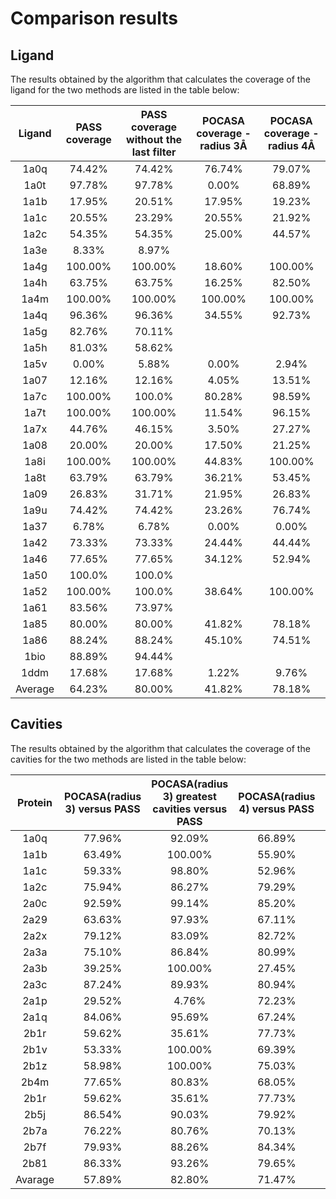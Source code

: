 # Comparison results

## Ligand

The results obtained by the algorithm that calculates the coverage of the ligand for the two methods are listed in the
table below:

| Ligand  | PASS coverage |PASS coverage without the last filter| POCASA coverage - radius 3Å | POCASA coverage - radius 4Å |
| :---:   |    :----:     |          :---:                      |          :---:              |          :---:              |
| 1a0q    | 74.42%        | 74.42%                              | 76.74%                      | 79.07%                      |
| 1a0t    | 97.78%        | 97.78%                              | 0.00%                       | 68.89%                      |
| 1a1b    | 17.95%        | 20.51%                              | 17.95%                      | 19.23%                      |
| 1a1c    | 20.55%        | 23.29%                              | 20.55%                      | 21.92%                      |
| 1a2c    | 54.35%        | 54.35%                              | 25.00%                      | 44.57%                      |
| 1a3e    | 8.33%         | 8.97%                      |
| 1a4g    | 100.00%       | 100.00%                             | 18.60%                      | 100.00%                     |
| 1a4h    | 63.75%        | 63.75%                              | 16.25%                      | 82.50%                      |
| 1a4m    | 100.00%       | 100.00%                             | 100.00%                     | 100.00%                     |
| 1a4q    | 96.36%        | 96.36%                              | 34.55%                      | 92.73%                      |
| 1a5g    | 82.76%        | 70.11%                     |
| 1a5h    | 81.03%        | 58.62%                     |
| 1a5v    | 0.00%         | 5.88%                               | 0.00%                       | 2.94%                       |
| 1a07    | 12.16%        | 12.16%                              | 4.05%                       | 13.51%                      |
| 1a7c    | 100.00%       | 100.0%                              | 80.28%                      | 98.59%                      |
| 1a7t    | 100.00%       | 100.00%                             | 11.54%                      | 96.15%                      |
| 1a7x    | 44.76%        | 46.15%                              | 3.50%                       | 27.27%                      |
| 1a08    | 20.00%        | 20.00%                              | 17.50%                      | 21.25%                      |
| 1a8i    | 100.00%       | 100.00%                             | 44.83%                      | 100.00%                     |
| 1a8t    | 63.79%        | 63.79%                              | 36.21%                      | 53.45%                      |
| 1a09    | 26.83%        | 31.71%                              | 21.95%                      | 26.83%                      |
| 1a9u    | 74.42%        | 74.42%                              | 23.26%                      | 76.74%                      |
| 1a37    | 6.78%         | 6.78%                               | 0.00%                       | 0.00%                       |
| 1a42    | 73.33%        | 73.33%                              | 24.44%                      | 44.44%                      |
| 1a46    | 77.65%        | 77.65%                              | 34.12%                      | 52.94%                      |
| 1a50    | 100.0%        | 100.0%                     |
| 1a52    | 100.00%       | 100.0%                              | 38.64%                      | 100.00%                     |
| 1a61    | 83.56%        | 73.97%                     |
| 1a85    | 80.00%        | 80.00%                              | 41.82%                      | 78.18%                      |
| 1a86    | 88.24%        | 88.24%                              | 45.10%                      | 74.51%                      |
| 1bio    | 88.89%        | 94.44%                     |
| 1ddm    | 17.68%        | 17.68%                              | 1.22%                       | 9.76%                       |
| Average | 64.23%        | 80.00%                              | 41.82%                      | 78.18%                      |




## Cavities
The results obtained by the algorithm that calculates the coverage of the cavities for the two methods are listed in the table below:

| Protein | POCASA(radius 3) versus PASS | POCASA(radius 3) greatest cavities versus PASS | POCASA(radius 4) versus PASS | POCASA(radius 4) greatest cavities versus PASS | PASS versus POCASA(radius 3) | PASS versus POCASA(radius 4) | 
|:-------:|:----------------------------:|:----------------------------------------------:|:----------------------------:|:----------------------------------------------:|:----------------------------:|:----------------------------:| 
|  1a0q   |            77.96%            |                     92.09%                     |            66.89%            |                     74.53%                     |            81.63%            |            88.97%            |                           
|  1a1b   |            63.49%            |                    100.00%                     |            55.90%            |                    100.00%                     |            75.00%            |            87.51%            |              
|  1a1c   |            59.33%            |                     98.80%                     |            52.96%            |                     98.29%                     |            71.23%            |            89.04%            |                         
|  1a2c   |            75.94%            |                     86.27%                     |            79.29%            |                     85.01%                     |            36.01%            |            80.28%            |                    
|  2a0c   |            92.59%            |                     99.14%                     |            85.20%            |                     91.33%                     |            56.20%            |            95.64%            |     
|  2a29   |            63.63%            |                     97.93%                     |            67.11%            |                     99.00%                     |            55.86%            |            98.12%            |    
|  2a2x   |            79.12%            |                     83.09%                     |            82.72%            |                     85.52%                     |            48.38%            |            91.79%            |    
|  2a3a   |            75.10%            |                     86.84%                     |            80.99%            |                     86.60%                     |            48.77%            |            97.54%            |    
|  2a3b   |            39.25%            |                    100.00%                     |            27.45%            |                     28.77%                     |            45.16%            |            74.19%            |    
|  2a3c   |            87.24%            |                     89.93%                     |            80.94%            |                     85.21%                     |            67.63%            |            86.20%            |    
|  2a1p   |            29.52%            |                     4.76%                      |            72.23%            |                     74.73%                     |            8.49%             |            78.70%            |    
|  2a1q   |            84.06%            |                     95.69%                     |            67.24%            |                     78.06%                     |            75.55%            |            96.11%            |    
|  2b1r   |            59.62%            |                     35.61%                     |            77.73%            |                     83.96%                     |            25.10%            |            97.48%            |    
|  2b1v   |            53.33%            |                    100.00%                     |            69.39%            |                    100.00%                     |            21.64%            |            66.91%            |    
|  2b1z   |            58.98%            |                    100.00%                     |            75.03%            |                    100.00%                     |            22.76%            |            71.91%            |    
|  2b4m   |            77.65%            |                     80.83%                     |            68.05%            |                     74.44%                     |            79.74%            |            85.34%            |    
|  2b1r   |            59.62%            |                     35.61%                     |            77.73%            |                     83.96%                     |            25.10%            |            97.48%            |    
|  2b5j   |            86.54%            |                     90.03%                     |            79.92%            |                     86.39%                     |            77.39%            |            82.28%            |    
|  2b7a   |            76.22%            |                     80.76%                     |            70.13%            |                     74.21%                     |            83.29%            |            89.97%            |    
|  2b7f   |            79.93%            |                     88.26%                     |            84.34%            |                     92.31%                     |            49.44%            |            91.87%            |    
|  2b81   |            86.33%            |                     93.26%                     |            79.65%            |                     82.97%                     |            82.97%            |            93.45%            |    
| Avarage |            57.89%            |                     82.80%                     |            71.47%            |                     88.12%                     |            54.13%            |            87.65%            |    

